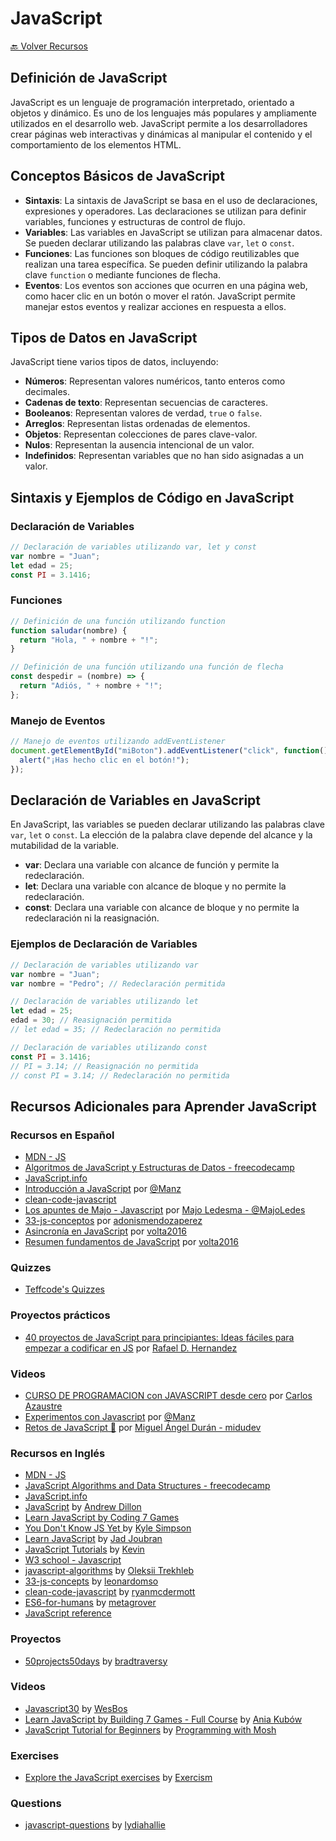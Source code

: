 # JavaScript

[🔙 Volver Recursos](https://github.com/vanessamarely/recursos-frontend/)

## Definición de JavaScript

JavaScript es un lenguaje de programación interpretado, orientado a objetos y dinámico. Es uno de los lenguajes más populares y ampliamente utilizados en el desarrollo web. JavaScript permite a los desarrolladores crear páginas web interactivas y dinámicas al manipular el contenido y el comportamiento de los elementos HTML.

## Conceptos Básicos de JavaScript

- **Sintaxis**: La sintaxis de JavaScript se basa en el uso de declaraciones, expresiones y operadores. Las declaraciones se utilizan para definir variables, funciones y estructuras de control de flujo.
- **Variables**: Las variables en JavaScript se utilizan para almacenar datos. Se pueden declarar utilizando las palabras clave `var`, `let` o `const`.
- **Funciones**: Las funciones son bloques de código reutilizables que realizan una tarea específica. Se pueden definir utilizando la palabra clave `function` o mediante funciones de flecha.
- **Eventos**: Los eventos son acciones que ocurren en una página web, como hacer clic en un botón o mover el ratón. JavaScript permite manejar estos eventos y realizar acciones en respuesta a ellos.

## Tipos de Datos en JavaScript

JavaScript tiene varios tipos de datos, incluyendo:

- **Números**: Representan valores numéricos, tanto enteros como decimales.
- **Cadenas de texto**: Representan secuencias de caracteres.
- **Booleanos**: Representan valores de verdad, `true` o `false`.
- **Arreglos**: Representan listas ordenadas de elementos.
- **Objetos**: Representan colecciones de pares clave-valor.
- **Nulos**: Representan la ausencia intencional de un valor.
- **Indefinidos**: Representan variables que no han sido asignadas a un valor.

## Sintaxis y Ejemplos de Código en JavaScript

### Declaración de Variables

```javascript
// Declaración de variables utilizando var, let y const
var nombre = "Juan";
let edad = 25;
const PI = 3.1416;
```

### Funciones

```javascript
// Definición de una función utilizando function
function saludar(nombre) {
  return "Hola, " + nombre + "!";
}

// Definición de una función utilizando una función de flecha
const despedir = (nombre) => {
  return "Adiós, " + nombre + "!";
};
```

### Manejo de Eventos

```javascript
// Manejo de eventos utilizando addEventListener
document.getElementById("miBoton").addEventListener("click", function() {
  alert("¡Has hecho clic en el botón!");
});
```

## Declaración de Variables en JavaScript

En JavaScript, las variables se pueden declarar utilizando las palabras clave `var`, `let` o `const`. La elección de la palabra clave depende del alcance y la mutabilidad de la variable.

- **var**: Declara una variable con alcance de función y permite la redeclaración.
- **let**: Declara una variable con alcance de bloque y no permite la redeclaración.
- **const**: Declara una variable con alcance de bloque y no permite la redeclaración ni la reasignación.

### Ejemplos de Declaración de Variables

```javascript
// Declaración de variables utilizando var
var nombre = "Juan";
var nombre = "Pedro"; // Redeclaración permitida

// Declaración de variables utilizando let
let edad = 25;
edad = 30; // Reasignación permitida
// let edad = 35; // Redeclaración no permitida

// Declaración de variables utilizando const
const PI = 3.1416;
// PI = 3.14; // Reasignación no permitida
// const PI = 3.14; // Redeclaración no permitida
```

## Recursos Adicionales para Aprender JavaScript

### Recursos en Español

- [MDN - JS](https://developer.mozilla.org/es/docs/Learn/JavaScript)
- [Algoritmos de JavaScript y Estructuras de Datos - freecodecamp](https://www.freecodecamp.org/espanol/learn/javascript-algorithms-and-data-structures/)
- [JavaScript.info](https://es.javascript.info/)
- [Introducción a JavaScript](https://lenguajejs.com/javascript/) por [@Manz](https://twitter.com/Manz)
- [clean-code-javascript](https://github.com/andersontr15/clean-code-javascript-es)
- [Los apuntes de Majo - Javascript](https://drive.google.com/open?id=11Qd_2a9YfHq7Yt4IGLXwWRs6OFpSu-6o) por [Majo Ledesma - @MajoLedes](https://twitter.com/MajoLedes)
- [33-js-conceptos](https://github.com/adonismendozaperez/33-js-conceptos) por [adonismendozaperez](https://github.com/adonismendozaperez)
- [Asincronía en JavaScript](https://blog-voltadev.vercel.app/blog/asincronia-en-javascript) por [volta2016](https://github.com/volta2016)
- [Resumen fundamentos de JavaScript](https://github.com/volta2016/ECMASCRIPT) por [volta2016](https://github.com/volta2016)

### Quizzes

- [Teffcode's Quizzes](https://teffcode-community.github.io/quizzes/)

### Proyectos prácticos

- [40 proyectos de JavaScript para principiantes: Ideas fáciles para empezar a codificar en JS](https://www.freecodecamp.org/espanol/news/40-proyectos-de-javascript-para-principiantes-ideas-faciles-para-empezar-a-codificar-en-js/) por [Rafael D. Hernandez](https://www.freecodecamp.org/espanol/news/author/rafael/)

### Videos

- [CURSO DE PROGRAMACION con JAVASCRIPT desde cero](https://youtu.be/-rj-zxmdGHA) por [Carlos Azaustre](https://www.youtube.com/c/CarlosAzaustre)
- [Experimentos con Javascript](https://www.youtube.com/playlist?list=PLx5xbrpW6nXgaJfiZl5BuF31K3WxaTyFw) por [@Manz](https://twitter.com/Manz)
- [Retos de JavaScript 🤯](https://www.youtube.com/playlist?list=PLV8x_i1fqBw1QCcTOSq8F_pSQXVcUFmYA) por [Miguel Ángel Durán - midudev](https://www.youtube.com/c/midudev)

### Recursos en Inglés

- [MDN - JS](https://developer.mozilla.org/en-US/docs/Learn/JavaScript)
- [JavaScript Algorithms and Data Structures - freecodecamp](https://www.freecodecamp.org/learn/javascript-algorithms-and-data-structures/)
- [JavaScript.info](https://javascript.info/)
- [JavaScript](jsv9000.app) by [Andrew Dillon](https://github.com/Hopding/)
- [Learn JavaScript by Coding 7 Games](https://www.freecodecamp.org/news/learn-javascript-by-coding-7-games/)
- [You Don't Know JS Yet ](https://github.com/getify/You-Dont-Know-JS) by [Kyle Simpson](https://github.com/getify)
- [Learn JavaScript](https://learnjavascript.online/?utm_source=react-tutorial.app) by [Jad Joubran](https://jadjoubran.io/)
- [JavaScript Tutorials](https://www.codeanalogies.com/#javascript) by [Kevin](codeanalogies.com)
- [W3 school - Javascript]([https://www.w3schools.com/](https://www.w3schools.com/js/default.asp))
- [javascript-algorithms](https://github.com/trekhleb/javascript-algorithms) by [Oleksii Trekhleb](https://github.com/trekhleb)
- [33-js-concepts](https://github.com/leonardomso/33-js-concepts) by [leonardomso](https://github.com/leonardomso)
- [clean-code-javascript](https://github.com/ryanmcdermott/clean-code-javascript) by [ryanmcdermott](https://github.com/ryanmcdermott)
- [ES6-for-humans](https://github.com/metagrover/ES6-for-humans) by [metagrover](https://github.com/metagrover/)
- [JavaScript reference](https://devdocs.io/javascript/)

### Proyectos

- [50projects50days](https://github.com/bradtraversy/50projects50days) by [bradtraversy](https://github.com/bradtraversy)

### Videos

- [Javascript30](https://javascript30.com/) by [WesBos](https://wesbos.com/)
- [Learn JavaScript by Building 7 Games - Full Course](https://youtu.be/ec8vSKJuZTk) by [Ania Kubów](https://www.youtube.com/aniakubow)
- [JavaScript Tutorial for Beginners](https://www.youtube.com/watch?v=W6NZfCO5SIk) by [Programming with Mosh](https://www.youtube.com/c/programmingwithmosh)

### Exercises

- [Explore the JavaScript exercises](https://exercism.org/tracks/javascript/exercises) by [Exercism](https://exercism.org/)

### Questions

- [javascript-questions](https://github.com/lydiahallie/javascript-questions) by [lydiahallie](https://github.com/lydiahallie)
